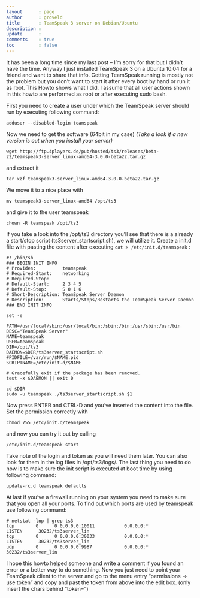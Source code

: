```yaml
---
layout      : page
author      : groveld
title       : TeamSpeak 3 server on Debian/Ubuntu
description :
update      :
comments    : true
toc         : false
---
```


It has been a long time since my last post – I’m sorry for that but I didn’t have the time. Anyway I just installed TeamSpeak 3 on a Ubuntu 10.04 for a friend and want to share that info. Getting TeamSpeak running is mostly not the problem but you don’t want to start it after every boot by hand or run it as root. This Howto shows what I did. I assume that all user actions shown in this howto are performed as root or after executing sudo bash.

First you need to create a user under which the TeamSpeak server should run by executing following command:

```shell
adduser --disabled-login teamspeak
```

Now we need to get the software (64bit in my case)
*(Take a look if a new version is out when you install your server)*

``` shell
wget http://ftp.4players.de/pub/hosted/ts3/releases/beta-22/teamspeak3-server_linux-amd64-3.0.0-beta22.tar.gz
```

and extract it

``` shell
tar xzf teamspeak3-server_linux-amd64-3.0.0-beta22.tar.gz
```

We move it to a nice place with

``` shell
mv teamspeak3-server_linux-amd64 /opt/ts3
```

and give it to the user teamspeak

``` shell
chown -R teamspeak /opt/ts3
```

If you take a look into the /opt/ts3 directory you’ll see that there is a already a start/stop script (ts3server_startscript.sh), we will utilize it. Create a init.d file with pasting the content after executing `cat > /etc/init.d/teamspeak` :

``` shell
#! /bin/sh
### BEGIN INIT INFO
# Provides:          teamspeak
# Required-Start:    networking
# Required-Stop:
# Default-Start:     2 3 4 5
# Default-Stop:      S 0 1 6
# Short-Description: TeamSpeak Server Daemon
# Description:       Starts/Stops/Restarts the TeamSpeak Server Daemon
### END INIT INFO

set -e

PATH=/usr/local/sbin:/usr/local/bin:/sbin:/bin:/usr/sbin:/usr/bin
DESC="TeamSpeak Server"
NAME=teamspeak
USER=teamspeak
DIR=/opt/ts3
DAEMON=$DIR/ts3server_startscript.sh
#PIDFILE=/var/run/$NAME.pid
SCRIPTNAME=/etc/init.d/$NAME

# Gracefully exit if the package has been removed.
test -x $DAEMON || exit 0

cd $DIR
sudo -u teamspeak ./ts3server_startscript.sh $1
```

Now press ENTER and CTRL-D and you’ve inserted the content into the file. Set the permission correctly with

``` shell
chmod 755 /etc/init.d/teamspeak
```

and now you can try it out by calling

``` shell
/etc/init.d/teamspeak start
```

Take note of the login and token as you will need them later. You can also look for them in the log files in /opt/ts3/logs/. The last thing you need to do now is to make sure the init script is executed at boot time by using following command:

``` shell
update-rc.d teamspeak defaults
```

At last if you’ve a firewall running on your system you need to make sure that you open all your ports. To find out which ports are used by teamspeak use following command:

``` shell
# netstat -lnp | grep ts3
tcp        0      0 0.0.0.0:10011           0.0.0.0:*               LISTEN      30232/ts3server_lin
tcp        0      0 0.0.0.0:30033           0.0.0.0:*               LISTEN      30232/ts3server_lin
udp        0      0 0.0.0.0:9987            0.0.0.0:*                           30232/ts3server_lin
```

I hope this howto helped someone and write a comment if you found an error or a better way to do something. Now you just need to point your TeamSpeak client to the server and go to the menu entry “permissions -> use token” and copy and past the token from above into the edit box. (only insert the chars behind “token=”)